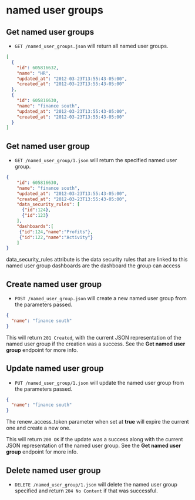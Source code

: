 named user groups
=================

Get named user groups
---------------------

* `GET /named_user_groups.json` will return all named user groups.

```json
[
  {
    "id": 605816632,
    "name": "HR",
    "updated_at": "2012-03-23T13:55:43-05:00",
    "created_at": "2012-03-23T13:55:43-05:00"
  },
  {
    "id": 605816630,
    "name": "finance south",
    "updated_at": "2012-03-23T13:55:43-05:00",
    "created_at": "2012-03-23T13:55:43-05:00"
  }
]
```


Get named user group
--------------------

* `GET /named_user_group/1.json` will return the specified named user group.

```json
{
    "id": 605816630,
    "name": "finance south",
    "updated_at": "2012-03-23T13:55:43-05:00",
    "created_at": "2012-03-23T13:55:43-05:00",
    "data_security_rules": [
      {"id":124},
      {"id":123}
    ],
    "dashboards":[
     {"id":124,"name":"Profits"},
     {"id":122,"name":"Activity"}
    ]
}
```

data_security_rules attribute is the data security rules that are linked to this named user group
dashboards are the dashboard the group can access

Create named user group
-----------------------

* `POST /named_user_group.json` will create a new named user group from the parameters passed.

```json
{
  "name": "finance south"
}
```

This will return `201 Created`, with the current JSON representation of the named user group if the creation was a success. See the **Get named user group** endpoint for more info. 


Update named user group
-----------------------

* `PUT /named_user_group/1.json` will update the named user group from the parameters passed.

```json
{
  "name": "finance south"
}
```
The renew_access_token parameter when set at **true** will expire the current one and create a new one.

This will return `200 OK` if the update was a success along with the current JSON representation of the named user group. See the **Get named user group** endpoint for more info.


Delete named user group
-----------------------

* `DELETE /named_user_group/1.json` will delete the named user group specified and return `204 No Content` if that was successful.